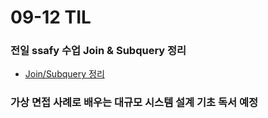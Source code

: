 # 09-12 TIL

### 전일 ssafy 수업 Join & Subquery 정리
- [Join/Subquery 정리](https://github.com/InJun2/TIL/blob/main/CS-topic/DB/join-subquery.md)

### 가상 면접 사례로 배우는 대규모 시스템 설계 기초 독서 예정